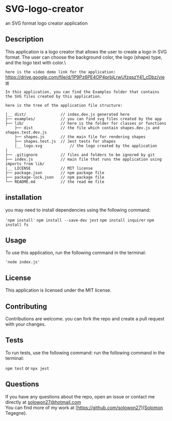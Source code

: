 # SVG-logo-creator
an SVG format logo creator application 

## Description
This application is a logo creator that allows the user to create a logo in SVG format. The user can choose the background color, the logo (shape) type, and the logo text with color.\

```here is the video demo link for the application:``` https://drive.google.com/file/d/1P9Pz6PE4OP4prbjLrwUfzqszY41_cDbz/view

```In this application, you can find the Examples folder that contains the SVG files created by this application. ```

```here is the tree of the application file structure:```

```
|__ dist/               // index.dev.js generated here
├── examples/           // you can find svg files created by the app
├── lib/                // here is the folder for classes or functions
    ├── dist            // the file which contain shapes.dev.js and shapes.test.dev.js
    ├── shapes.js       // the main file for rendering shapes
    ├── shapes.test.js  // Jest tests for shapes
    |__ logo.svg            // the logo created by the application
|
├── .gitignore          // files and folders to be ignored by git
├── index.js            // main file that runs the application using imports from lib/
|__ LICENSE             // MIT license
├── package.json        // npm package file
├── package-lock.json   // npm package file
└── README.md           // the read me file          
```

## installation
you may need to install dependencies using the following command:

```'npm install'```
```npm install --save-dev jest```
```npm install inquirer```
```npm install fs```
## Usage
To use this application, run the following command in the terminal:

```'node index.js'```   

## License
This application is licensed under the MIT license.

## Contributing
Contributions are welcome. you can fork the repo and create a pull request with your changes.

## Tests
To run tests, use the following command: run the following command in the terminal:

```npm test``` or ```npx jest```

## Questions
If you have any questions about the repo, open an issue or contact me directly at solowon27@hotmail.com \
You can find more of my work at [https://github.com/solowon27](Solomon Tegegne).